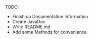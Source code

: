 TODO:

- Finish up Documentation Information
- Create JavaDoc
- Write README.md
- Add some Methods for convenience